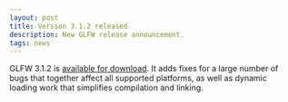 ```yaml
---
layout: post
title: Version 3.1.2 released
description: New GLFW release announcement.
tags: news
---
```


GLFW 3.1.2 is [available for download](download.html).  It adds fixes for
a large number of bugs that together affect all supported platforms, as well as
dynamic loading work that simplifies compilation and linking.   

